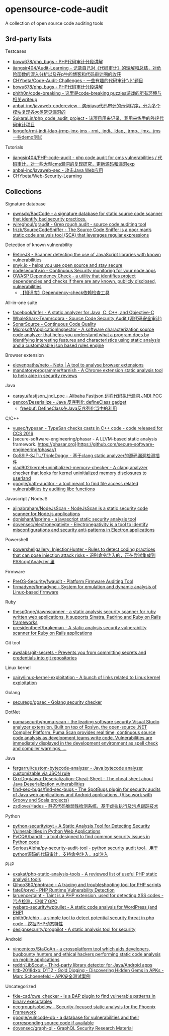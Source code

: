 # opensource-code-audit

A collection of open source code auditing tools

## 3rd-party lists

Testcases

* [bowu678/php_bugs - PHP代码审计分段讲解](https://github.com/bowu678/php_bugs)
* [jiangsir404/Audit-Learning - 记录自己对《代码审计》的理解和总结，对危险函数的深入分析以及在p牛的博客和代码审计圈的收获](https://github.com/jiangsir404/Audit-Learning)
* [CHYbeta/Code-Audit-Challenges - 一些有趣的代码审计“小”题目](https://github.com/CHYbeta/Code-Audit-Challenges)
* [bowu678/php_bugs - PHP代码审计分段讲解](https://github.com/bowu678/php_bugs)
* [phith0n/code-breaking - 这里是code-breaking puzzles游戏的所有环境与相关writeup](https://github.com/phith0n/code-breaking)
* [anbai-inc/javaweb-codereview - 演示java代码审计的示例程序，分为多个模块复现各大类常见漏洞的](https://github.com/anbai-inc/javaweb-codereview)
* [SukaraLin/php_code_audit_project - 该项目用来记录，我用来练手的PHP代码审计项目](https://github.com/SukaraLin/php_code_audit_project)
* [longofo/rmi-jndi-ldap-jrmp-jmx-jms - rmi、jndi、ldap、jrmp、jmx、jms一些demo测试](https://github.com/longofo/rmi-jndi-ldap-jrmp-jmx-jms)

Tutorials

* [jiangsir404/PHP-code-audit - php code audit for cms vulnerabilities / 代码审计，对一些大型cms漏洞的复现研究，更新源码和漏洞exp](https://github.com/jiangsir404/PHP-code-audit)
* [anbai-inc/javaweb-sec - 攻击Java Web应用](https://github.com/anbai-inc/javaweb-sec)
* [CHYbeta/Web-Security-Learning](https://github.com/CHYbeta/Web-Security-Learning)

## Collections

Signature database

* [pwnsdx/BadCode - a signature database for static source code scanner that identify bad security practices.](https://github.com/pwnsdx/BadCode)
* [wireghoul/graudit - Grep rough audit - source code auditing tool](https://github.com/wireghoul/graudit)
* [frizb/SourceCodeSniffer - The Source Code Sniffer is a poor man’s static code analysis tool (SCA) that leverages regular expressions](https://github.com/frizb/SourceCodeSniffer)

Detection of known vulnerability

* [RetireJS - Scanner detecting the use of JavaScript libraries with known vulnerabilities](https://github.com/RetireJS/retire.js)
* [snyk.io - helps you use open source and stay secure](https://snyk.io/)
* [nodesecurity.io - Continuous Security monitoring for your node apps](https://nodesecurity.io/)
* [OWASP Dependency Check - a utility that identifies project dependencies and checks if there are any known, publicly disclosed, vulnerabilities](https://www.owasp.org/index.php/OWASP_Dependency_Check)
  * [【知识库】Dependency-check依赖检查工具](https://mp.weixin.qq.com/s/j37Y1rpQphFFSoAtbzSnMQ)

All-in-one suite

* [facebook/infer - A static analyzer for Java, C, C++, and Objective-C](https://github.com/facebook/infer)
* [WhaleShark-Team/cobra - Source Code Security Audit (源代码安全审计) ](https://github.com/WhaleShark-Team/cobra)
* [SonarSource - Continuous Code Quality](https://github.com/SonarSource/sonarqube)
* [Microsoft/ApplicationInspector - A software characterization source code analyzer that helps you understand what a program does by identifying interesting features and characteristics using static analysis and a customizable json based rules engine](https://github.com/Microsoft/ApplicationInspector)

Browser extension

* [elevenpaths/neto - Neto | A tool to analyse browser extensions](https://github.com/elevenpaths/neto)
* [mandatoryprogrammer/tarnish - A Chrome extension static analysis tool to help aide in security reviews](https://github.com/mandatoryprogrammer/tarnish)

Java

* [earayu/fastjson_jndi_poc - Alibaba Fastjson 远程代码执行漏洞 JNDI POC](https://github.com/earayu/fastjson_jndi_poc)
* [genxor/Deserialize - Java 反序列化 defineClass gadget](https://github.com/genxor/Deserialize)
  * [freebuf: DefineClass在Java反序列化当中的利用](https://www.freebuf.com/articles/others-articles/167932.html)

C/C++

* [vusec/typesan - TypeSan checks casts in C++ code - code released for CCS 2016](https://github.com/vusec/typesan)
* [secure-software-engineering/phasar - A LLVM-based static analysis framework. https://phasar.org](https://github.com/secure-software-engineering/phasar/)
* [GoSSIP-SJTU/TripleDoggy - 基于clang static analyzer的源码漏洞检测插件](https://github.com/GoSSIP-SJTU/TripleDoggy)
* [vlad902/kernel-uninitialized-memory-checker - A clang analyzer checker that looks for kernel uninitialized memory disclosures to userland](https://github.com/vlad902/kernel-uninitialized-memory-checker)
* [google/path-auditor - a tool meant to find file access related vulnerabilities by auditing libc functions](https://github.com/google/path-auditor)

Javascript / NodeJS

* [ajinabraham/NodeJsScan - NodeJsScan is a static security code scanner for Node.js applications](https://github.com/ajinabraham/NodeJsScan)
* [dpnishant/jsprime - a javascript static security analysis tool](https://github.com/dpnishant/jsprime)
* [doyensec/electronegativity - Electronegativity is a tool to identify misconfigurations and security anti-patterns in Electron applications](https://github.com/doyensec/electronegativity)

Powershell

* [powershellgallery: InjectionHunter - Rules to detect coding practices that can pose injection attack risks - 识别命令注入的，正在尝试集成到 PSScriptAnalyzer 里](https://www.powershellgallery.com/packages/InjectionHunter/1.0.0#manual-download)

Firmware

* [PreOS-Security/fwaudit - Platform Firmware Auditing Tool](https://github.com/PreOS-Security/fwaudit)
* [firmadyne/firmadyne - System for emulation and dynamic analysis of Linux-based firmware](https://github.com/firmadyne/firmadyne)

Ruby

* [thesp0nge/dawnscanner - a static analysis security scanner for ruby written web applications. It supports Sinatra, Padrino and Ruby on Rails frameworks](https://github.com/thesp0nge/dawnscanner)
* [presidentbeef/brakeman - A static analysis security vulnerability scanner for Ruby on Rails applications](https://github.com/presidentbeef/brakeman)

Git tool

* [awslabs/git-secrets - Prevents you from committing secrets and credentials into git repositories](https://github.com/awslabs/git-secrets)

Linux kernel

* [xairy/linux-kernel-exploitation - A bunch of links related to Linux kernel exploitation](https://github.com/xairy/linux-kernel-exploitation)

Golang

* [securego/gosec - Golang security checker](https://github.com/securego/gosec)

DotNet

* [pumasecurity/puma-scan - the leading software security Visual Studio analyzer extension. Built on top of Roslyn, the open-source .NET Compiler Platform, Puma Scan provides real time, continuous source code analysis as development teams write code. Vulnerabilities are immediately displayed in the development environment as spell check and compiler warnings, ...](https://github.com/pumasecurity/puma-scan)

Java

* [fergarrui/custom-bytecode-analyzer - Java bytecode analyzer customizable via JSON rule](https://github.com/fergarrui/custom-bytecode-analyzer)
* [GrrrDog/Java-Deserialization-Cheat-Sheet - The cheat sheet about Java Deserialization vulnerabilities](https://github.com/GrrrDog/Java-Deserialization-Cheat-Sheet)
* [find-sec-bugs/find-sec-bugs - The SpotBugs plugin for security audits of Java web applications and Android applications. (Also work with Groovy and Scala projects)](https://github.com/find-sec-bugs/find-sec-bugs)
* [zsdlove/Hades - 静态代码脆弱性检测系统，基于虚拟执行及污点跟踪技术](https://github.com/zsdlove/Hades)

Python

* [python-security/pyt - A Static Analysis Tool for Detecting Security Vulnerabilities in Python Web Applications](https://github.com/python-security/pyt)
* [PyCQA/bandit - a tool designed to find common security issues in Python code](https://github.com/PyCQA/bandit)
* [SeriousAlpha/py-security-audit-tool - python security audit tool，用于python源码的代码审计，支持命令注入，sql注入](https://github.com/SeriousAlpha/py-security-audit-tool)

PHP

* [exakat/php-static-analysis-tools - A reviewed list of useful PHP static analysis tools](https://github.com/exakat/php-static-analysis-tools)
* [Qihoo360/phptrace - A tracing and troubleshooting tool for PHP scripts](https://github.com/Qihoo360/phptrace)
* [fate0/prvd - PHP Runtime Vulnerability Detection](https://github.com/fate0/prvd)
* [laruence/taint - Taint is a PHP extension, used for detecting XSS codes - 污点检测，只做了GPC](https://github.com/laruence/taint)
* [webarx-security/wpbullet - A static code analysis for WordPress (and PHP)](https://github.com/webarx-security/wpbullet)
* [phith0n/chip - a simple tool to detect potential security threat in php code - 挖掘PHP动态特性](https://github.com/phith0n/chip)
* [designsecurity/progpilot - A static analysis tool for security](https://github.com/designsecurity/progpilot)

Android

* [vincentcox/StaCoAn - a crossplatform tool which aids developers, bugbounty hunters and ethical hackers performing static code analysis on mobile applications](https://github.com/vincentcox/StaCoAn)
* [reddr/LibScout - Third-party library detector for Java/Android apps](https://github.com/reddr/LibScout)
* [hitb-2018dxb: D1T2 - Gold Digging - Discovering Hidden Gems in APKs - Marc Schoenefeld - APK安全测试案例](https://conference.hitb.org/hitbsecconf2018dxb/materials/D1T2%20-%20Gold%20Digging%20-%20Discovering%20Hidden%20Gems%20in%20APKs%20-%20Marc%20Schoenefeld.pdf)

Uncategorized

* [fkie-cad/cwe_checker - is a BAP plugin to find vulnerable patterns in binary executables](https://github.com/fkie-cad/cwe_checker)
* [nccgroup/sobelow - Security-focused static analysis for the Phoenix Framework](https://github.com/nccgroup/sobelow)
* [google/vulncode-db - a database for vulnerabilities and their corresponding source code if available](https://github.com/google/vulncode-db)
* [doyensec/graph-ql - GraphQL Security Research Material](https://github.com/doyensec/graph-ql)

